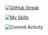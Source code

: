 [![GitHub Streak](https://streak-stats.demolab.com?user=arcanegolem&theme=tokyonight&border_radius=10&mode=weekly)](https://git.io/streak-stats)

[![My Skills](https://skillicons.dev/icons?i=java,kotlin,androidstudio,tensorflow,pytorch,gradle,python,qt,sqlite,figma&theme=dark)](https://skillicons.dev)

![Commit Activity](https://github-profile-summary-cards.vercel.app/api/cards/profile-details?username=arcanegolem&theme=github_dark)
